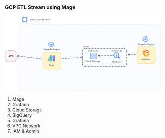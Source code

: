 ### GCP ETL Stream using Mage

![Image](./assets/gcp-mage.png "GCP Professional Engineer Projects")

1.  Mage
2.  Grafana
3.  Cloud Storage
4.  BigQuery
5.  Grafana
6.  VPC Network
7.  IAM & Admin
